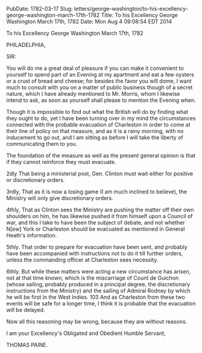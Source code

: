 PubDate: 1782-03-17
Slug: letters/george-washington/to-his-excellency-george-washington-march-17th-1782
Title: To his Excellency George Washington  March 17th, 1782
Date: Mon Aug  4 09:08:54 EDT 2014

   To his Excellency George Washington  March 17th, 1782

   PHILADELPHIA,

   SIR:

   You will do me a great deal of pleasure if you can make it convenient to
   yourself to spend part of an Evening at my apartment and eat a few oysters
   or a crust of bread and cheese; for besides the favor you will dome, I
   want much to consult with you on a matter of public business though of a
   secret nature, which I have already mentioned to Mr. Morris, whom I
   likewise intend to ask, as soon as yourself shall please to mention the
   Evening when.

   Though it is impossible to find out what the British will do by finding
   what they ought to do, yet I have been turning over in my mind the
   circumstances connected with the probable evacuation of Charleston in
   order to come at their line of policy on that measure, and as it is a
   rainy morning, with no inducement to go out, and I am sitting as before I
   will take the liberty of communicating them to you.

   The foundation of the measure as well as the present general opinion is
   that if they cannot reinforce they must evacuate.

   2dly That being a ministerial post, Gen. Clinton must wait either for
   positive or discretionary orders.

   3rdly, That as it is now a losing game (I am much inclined to believe),
   the Ministry will only give discretionary orders.

   4thly, That as Clinton sees the Ministry are pushing the matter off their
   own shoulders on him, he has likewise pushed it from himself upon a
   Council of war, and this I take to have been the subject of debate, and
   not whether N[ew] York or Charleston should be evacuated as mentioned in
   General Heath's information.

   5thly. That order to prepare for evacuation have been sent, and probably
   have been accompanied with instructions not to do it till further orders,
   unless the commanding officer at Charleston sees necessity.

   6thly. But while these matters were acting a new circumstance has arisen,
   not at that time known, which is the miscarriage of Count de Guichon
   (whose sailing, probably produced in a principal degree, the discretionary
   instructions from the Ministry) and the sailing of Admiral Rodney by which
   he will be first in the West Indies. 103 And as Charleston from these two
   events will be safe for a longer time, I think it is probable that the
   evacuation will be delayed.

   Now all this reasoning may be wrong, because they are without reasons.

   I am your Excellency's Obligated and Obedient Humble Servant,

   THOMAS PAINE.


